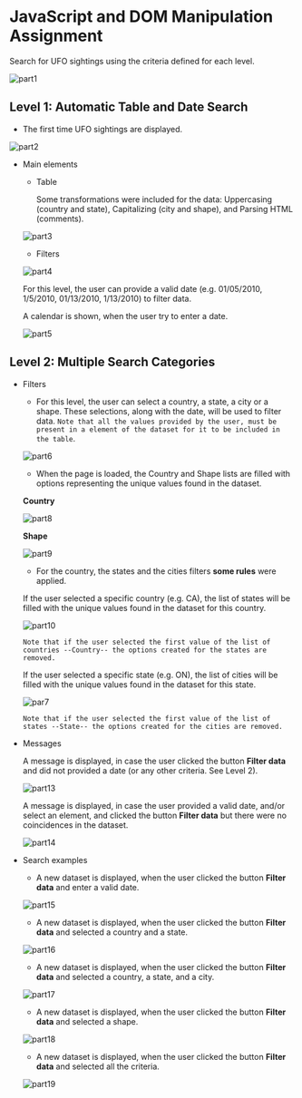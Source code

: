 # JavaScript and DOM Manipulation Assignment

Search for UFO sightings using the criteria defined for each level.

![part1](Images/0_index_0.png)


## Level 1: Automatic Table and Date Search

- The first time UFO sightings are displayed.

![part2](Images/0_index_1.png)


- Main elements

   * Table

     Some transformations were included for the data: Uppercasing (country and state), Capitalizing (city and shape), and Parsing HTML (comments).
   
    ![part3](Images/1_transforming.png)

   * Filters
    
    ![part4](Images/1_filters.png)

     For this level, the user can provide a valid date (e.g. 01/05/2010, 1/5/2010, 01/13/2010, 1/13/2010) to filter data. 
     
     A calendar is shown, when the user try to enter a date.

    ![part5](Images/4_filter_date.png)


## Level 2: Multiple Search Categories

- Filters
    
   * For this level, the user can select a country, a state, a city or a shape. These selections, along with the date, will be used to filter data. `Note that all the values provided by the user, must be present in a element of the dataset for it to be included in the table`. 

    ![part6](Images/1_filters.png)

   * When the page is loaded, the Country and Shape lists are filled with options representing the unique values found in the dataset.

    __Country__

    ![part8](Images/2_filter_country.png)
   
    __Shape__
    
    ![part9](Images/3_filter_shape.png)


   * For the country, the states and the cities filters __some rules__ were applied. 


    If the user selected a specific country (e.g. CA), the list of states will be filled with the unique values found in the dataset for this country. 

    ![part10](Images/2_filter_state.png)

    `Note that if the user selected the first value of the list of countries --Country-- the options created for the states are removed.`


    If the user selected a specific state (e.g. ON), the list of cities will be filled with the unique values found in the dataset for this state. 

    ![par7](Images/2_filter_city.png)

    `Note that if the user selected the first value of the list of states --State-- the options created for the cities are removed.`


- Messages

     A message is displayed, in case the user clicked the button __Filter data__ and did not provided a date (or any other criteria. See Level 2).

     ![part13](Images/9_nofilters.png)


     A message is displayed, in case the user provided a valid date, and/or select an element, and clicked the button __Filter data__ but there were no coincidences in the dataset.

     ![part14](Images/10_nodata.png)


- Search examples

  * A new dataset is displayed, when the user clicked the button __Filter data__ and enter a valid date.

  ![part15](Images/4_results_date.png)

  * A new dataset is displayed, when the user clicked the button __Filter data__ and selected a country and a state.

  ![part16](Images/5_results_cs.png)

   * A new dataset is displayed, when the user clicked the button __Filter data__ and selected a country, a state, and a city.

  ![part17](Images/6_results_csc.png)

  * A new dataset is displayed, when the user clicked the button __Filter data__ and selected a shape.

  ![part18](Images/7_results_shape.png)

  * A new dataset is displayed, when the user clicked the button __Filter data__ and selected all the criteria.

  ![part19](Images/8_results_all.png)
